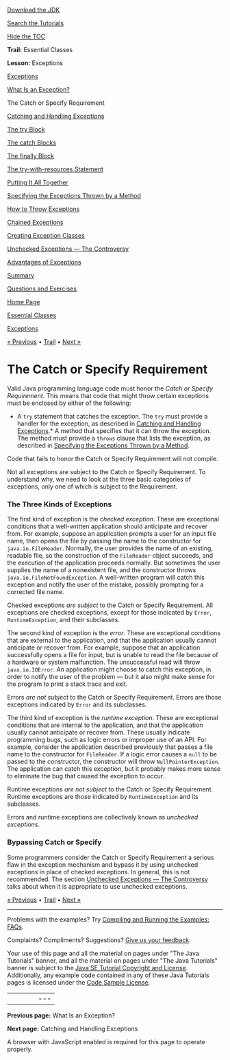 [Download
the JDK](http://java.sun.com/javase/6/download.jsp)
  
[Search the
Tutorials](../../search.html)
  
[Hide the TOC](javascript:toggleLeft())

**Trail:** Essential Classes
  
**Lesson:** Exceptions

[Exceptions](index.html)

[What Is an Exception?](definition.html)

The Catch or Specify Requirement

[Catching and Handling Exceptions](handling.html)

[The try Block](try.html)

[The catch Blocks](catch.html)

[The finally Block](finally.html)

[The try-with-resources Statement](tryResourceClose.html)

[Putting It All Together](putItTogether.html)

[Specifying the Exceptions Thrown by a Method](declaring.html)

[How to Throw Exceptions](throwing.html)

[Chained Exceptions](chained.html)

[Creating Exception Classes](creating.html)

[Unchecked Exceptions — The Controversy](runtime.html)

[Advantages of Exceptions](advantages.html)

[Summary](summary.html)

[Questions and Exercises](QandE/questions.html)

[Home Page](../../index.html)
>
[Essential Classes](../index.html)
>
[Exceptions](index.html)

[« Previous](definition.html) • [Trail](../TOC.html) • [Next »](handling.html)

# The Catch or Specify Requirement

Valid Java programming language code must honor the *Catch or
Specify Requirement*. This means that code that might throw
certain exceptions must be enclosed by either of the following:

* A `try` statement that catches the exception. The
  `try` must provide a handler for the exception, as
  described in
  [Catching and Handling Exceptions](handling.html).* A method that specifies that it can throw the
    exception. The method must provide a `throws` clause
    that lists the exception, as described in
    [Specifying the Exceptions Thrown by a Method](declaring.html).

Code that fails to honor the Catch or Specify Requirement will not
compile.

Not all exceptions are subject to the Catch or Specify Requirement. To
understand why, we need to look at the three basic categories of
exceptions, only one of which is subject to the Requirement.

### The Three Kinds of Exceptions

The first kind of exception is the *checked exception*. These are
exceptional conditions that a well-written application should
anticipate and recover from. For example, suppose an application
prompts a user for an input file name, then opens the file by passing
the name to the constructor for `java.io.FileReader`.
Normally, the user provides the name of an existing, readable file, so
the construction of the `FileReader` object succeeds,
and the execution of the application proceeds normally. But sometimes
the user supplies the name of a nonexistent file, and the constructor
throws `java.io.FileNotFoundException`. A well-written
program will catch this exception and notify the user of the mistake,
possibly prompting for a corrected file name.

Checked exceptions *are subject* to the Catch or Specify
Requirement. All exceptions are checked exceptions, except for those
indicated by `Error`, `RuntimeException`, and
their subclasses.

The second kind of exception is the *error*. These are
exceptional conditions that are external to the application, and that
the application usually cannot anticipate or recover from. For
example, suppose that an application successfully opens a file for
input, but is unable to read the file because of a hardware or system
malfunction. The unsuccessful read will throw
`java.io.IOError`. An application might choose to catch
this exception, in order to notify the user of the problem — but
it also might make sense for the program to print a stack trace and
exit.

Errors *are not subject* to the Catch or Specify Requirement.
Errors are those exceptions indicated by `Error` and its
subclasses.

The third kind of exception is the *runtime exception*. These are
exceptional conditions that are internal to the application, and that
the application usually cannot anticipate or recover from. These
usually indicate programming bugs, such as logic errors or improper
use of an API. For example, consider the application described
previously that passes a file name to the constructor for
`FileReader`. If a logic error causes a `null`
to be passed to the constructor, the constructor will throw
`NullPointerException`. The application can catch this
exception, but it probably makes more sense to eliminate the bug that
caused the exception to occur.

Runtime exceptions *are not subject* to the Catch or Specify
Requirement. Runtime exceptions are those indicated by
`RuntimeException` and its subclasses.

Errors and runtime exceptions are collectively known as *unchecked
exceptions*.

### Bypassing Catch or Specify

Some programmers consider the Catch or Specify Requirement a serious
flaw in the exception mechanism and bypass it by using unchecked
exceptions in place of checked exceptions. In general, this is not
recommended. The section
[Unchecked Exceptions — The Controversy](runtime.html) talks about when it is appropriate to use unchecked exceptions.

[« Previous](definition.html)
•
[Trail](../TOC.html)
•
[Next »](handling.html)

---

Problems with the examples? Try [Compiling and Running
the Examples: FAQs](../../information/run-examples.html).
  
Complaints? Compliments? Suggestions? [Give
us your feedback](http://download.oracle.com/javase/feedback.html).

Your use of this page and all the material on pages under "The Java Tutorials" banner,
and all the material on pages under "The Java Tutorials" banner is subject to the [Java SE Tutorial Copyright
and License](../../information/license.html).
Additionally, any example code contained in any of these Java
Tutorials pages is licensed under the
[Code
Sample License](http://developers.sun.com/license/berkeley_license.html).

|  |  |  |  |  |
| --- | --- | --- | --- | --- |
| |  |  | | --- | --- | | duke image | Oracle logo | | [About Oracle](http://www.oracle.com/us/corporate/index.html) | [Oracle Technology Network](http://www.oracle.com/technology/index.html) | [Terms of Service](https://www.samplecode.oracle.com/servlets/CompulsoryClickThrough?type=TermsOfService) | Copyright © 1995, 2011 Oracle and/or its affiliates. All rights reserved. |

**Previous page:** What Is an Exception?
  
**Next page:** Catching and Handling Exceptions




A browser with JavaScript enabled is required for this page to operate properly.